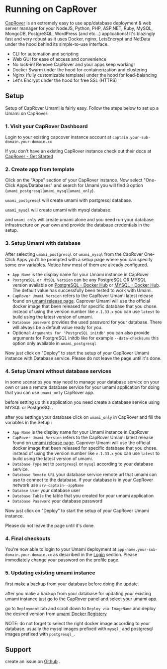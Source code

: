 # Running on CapRover

[CapRover](https://caprover.com) is an extremely easy to use app/database deployment & web server manager for your NodeJS, Python, PHP, ASP.NET, Ruby, MySQL, MongoDB, PostgreSQL, WordPress (and etc...) applications!
It's blazingly fast and very robust as it uses Docker, nginx, LetsEncrypt and NetData under the hood behind its simple-to-use interface.

- CLI for automation and scripting
- Web GUI for ease of access and convenience
- No lock-in! Remove CapRover and your apps keep working!
- Docker Swarm under the hood for containerization and clustering
- Nginx (fully customizable template) under the hood for load-balancing
- Let's Encrypt under the hood for free SSL (HTTPS)

## Setup

Setup of CapRover Umami is fairly easy. Follow the steps below to set up a Umami on CapRover:

### 1. Visit your CapRover Dashboard

Login to your existing capcover instance account at `captain.your-sub-domain.your-domain.xx`

If you don't have an existing CapRover instance check out their docs at [CapRover - Get Started](https://caprover.com/docs/get-started.html)

### 2. Create app from template

Click on the "Apps" section of your CapRover instance.
Now select "One-Click Apps/Databases" and search for Umami you will find 3 option (`umami_postgresql`|`umami_mysql`|`umami_only`).

`umami_postgresql` will create umami with postgresql database.

`umami_mysql` will create umami with mysql database.

and `umami_only` will create umami alone and you need run your database infrastructure on your own and provide the database credentials in the setup.

### 3. Setup Umami with database

After selecting `umami_postgresql` or `umami_mysql` from the CapRover One-Click Apps you'll be prompted with a setup page where you can specify some env variables. Notice how most of them are already configured.

- `App Name` is the display name for your Umami instance in CapRover
- `PostgreSQL or MYSQL Version` can be any PostgreSQL OR MYSQL version available on [PostgreSQL - Docker Hub](https://hub.docker.com/_/postgres) or [MYSQL - Docker Hub](https://hub.docker.com/_/mysql). The default value has successfully been tested to work with Umami.
- `CapRover Umami Version` refers to the CapRover Umami latest release found on [umami release page](https://github.com/umami-software/umami/releases). Caprover Umami will use the official docker image that been released for specific database that you chose. instead of using the version number like `v.1.33.x` you can use `latest` to build using the latest version of umami.
- `Database password` provides the used password for your database. There will always be a default value ready for you.
- Optional: `Arguments for 'PostgreSQL initdb'` you can also provide arguments for PostgreSQL initdb like for example `--data-checksums` this option only available in `umami_postgresql`

Now just click on "Deploy" to start the setup of your CapRover Umami instance with Database service.
Please do not leave the page until it's done.

### 4. Setup Umami without database services

in some scenarios you may need to manage your database service on your own or use a remote database service for your umami application for doing that you can use `umami_only` CapRover app.

before setting up this application you need create a database service using MYSQL or PostgreSQL.

after you settings your database click on `umami_only` in CapRover and fill the variables in the Setup :

- `App Name` is the display name for your Umami instance in CapRover
- `CapRover Umami Version` refers to the CapRover Umami latest release found on [umami release page](https://github.com/umami-software/umami/releases). Caprover Umami will use the official docker image that been released for specific database that you chose. instead of using the version number like `v.1.33.x` you can use `latest` to build using the latest version of umami.
- `Database Type` set to `postgresql` or `mysql` according to your database service.
- `Database Remote URL` your database service remote url that umami can use to connect to the database. if your database is in your CapRover network use `srv-captain--appName` 
- `Databse User` your database user
- `Database Table` the table that you created for your umami application
- `Database Password` your database password

Now just click on "Deploy" to start the setup of your CapRover Umami instance.

Please do not leave the page until it's done.

### 4. Final checkouts

You're now able to login to your Umami deployment at `app-name.your-sub-domain.your-domain.xx` as described in the [Login](/docs/login) section. Please immediately change your password on the profile page.

### 5. Updating existing umami instance

first make a backup from your database before doing the update.

after you make a backup from your database for updating your existing umami instance just go to the CapRover panel and select your umami app.

go to `Deployment` tab and scroll down to `Deploy via ImageName` and deploy the desired version from [umami Docker Registery](https://github.com/umami-software/umami/pkgs/container/umami)

NOTE: do not forget to select the right docker image according to your database. usually the mysql images prefixed with `mysql_` and postgresql images prefixed with `postgresql_`.


## Support

create an issue on [Github](https://github.com/caprover/one-click-apps/issues) .
